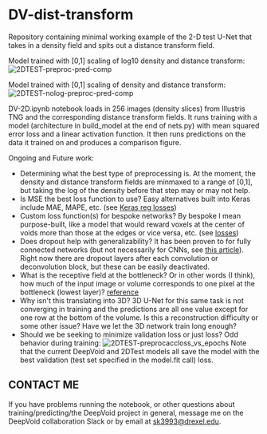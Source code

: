 # DV-dist-transform
Repository containing minimal working example of the 2-D test U-Net that takes in a density field and spits out a distance transform field.


Model trained with [0,1] scaling of log10 density and distance transform:
![2DTEST-preproc-pred-comp](https://user-images.githubusercontent.com/38794996/181806535-85e87147-bfb4-44e8-8a1b-b10aaad40064.png)


Model trained with [0,1] scaling of density and distance transform:
![2DTEST-nolog-preproc-pred-comp](https://user-images.githubusercontent.com/38794996/181814225-29d9c449-2840-4b12-9d7e-2028646f2810.png)


DV-2D.ipynb notebook loads in 256 images (density slices) from Illustris TNG and the corresponding distance transform fields. It runs training with a model (architecture in build_model at the end of nets.py) with mean squared error loss and a linear activation function. It then runs predictions on the data it trained on and produces a comparison figure.

Ongoing and Future work: 
- Determining what the best type of preprocessing is. At the moment, the density and distance transform fields are minmaxed to a range of [0,1], but taking the log of the density before that step may or may not help.
- Is MSE the best loss function to use? Easy alternatives built into Keras include MAE, MAPE, etc. (see [Keras reg losses](https://keras.io/api/losses/regression_losses/))
- Custom loss function(s) for bespoke networks? By bespoke I mean purpose-built, like a model that would reward voxels at the center of voids more than those at the edges or vice versa, etc. (see [losses](https://keras.io/api/losses/)) 
- Does dropout help with generalizability? It has been proven to for fully connected networks (but not necessarily for CNNs, see [this article](https://towardsdatascience.com/dropout-on-convolutional-layers-is-weird-5c6ab14f19b2)). Right now there are dropout layers after each convolution or deconvolution block, but these can be easily deactivated.
- What is the receptive field at the bottleneck? Or in other words (I think), how much of the input image or volume corresponds to one pixel at the bottleneck (lowest layer)? [reference](https://www.baeldung.com/cs/cnn-receptive-field-size)
- Why isn't this translating into 3D? 3D U-Net for this same task is not converging in training and the predictions are all one value except for one row at the bottom of the volume. Is this a reconstruction difficulty or some other issue? Have we let the 3D network train long enough? 
- Should we be seeking to minimize validation loss or just loss? Odd behavior during training:
![2DTEST-preprocaccloss_vs_epochs](https://user-images.githubusercontent.com/38794996/181814564-b2eea425-f877-4f8b-971a-3c391cf4f716.jpg) Note that the current DeepVoid and 2DTest models all save the model with the best validation (test set specified in the model.fit call) loss.

## CONTACT ME
If you have problems running the notebook, or other questions about training/predicting/the DeepVoid project in general, message me on the DeepVoid collaboration Slack or by email at sk3993@drexel.edu.
